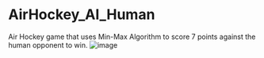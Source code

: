 ﻿# AirHockey_AI_Human
Air Hockey game that uses Min-Max Algorithm to score 7 points against the human opponent to win.
![image](https://github.com/user-attachments/assets/de936e3d-e0e1-482a-815d-34438b764a49)
